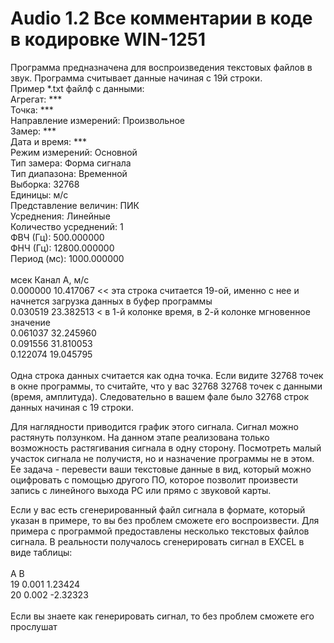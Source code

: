 # Audio 1.2 Все комментарии в коде в кодировке WIN-1251
Программа предназначена для воспроизведения текстовых файлов в звук. Программа считывает данные начиная с 19й строки.<br />
Пример *.txt файлф с данными:<br />
Агрегат: ***<br />
Точка: ***<br />
Направление измерений: Произвольное<br />
Замер: ***<br />
Дата и время: ***<br />
Режим измерений: Основной<br />
Тип замера: Форма сигнала<br />
Тип диапазона: Временной<br />
Выборка: 32768<br />
Единицы: м/с<br />
Представление величин: ПИК<br />
Усреднения: Линейные<br />
Количество усреднений: 1<br />
ФВЧ (Гц): 500.000000<br />
ФНЧ (Гц): 12800.000000<br />
Период (мс): 1000.000000<br />
<br />
мсек	Канал А, м/с<br />
0.000000	10.417067 << эта строка считается 19-ой, именно с нее и начнется загрузка данных в буфер программы<br />
0.030519	23.382513 < в 1-й колонке время, в 2-й колонке мгновенное значение<br />
0.061037	32.245960<br />
0.091556	31.810053<br />
0.122074	19.045795<br />
<br />
Одна строка данных считается как одна точка. Если видите 32768 точек в окне программы, то считайте, что у вас 32768
32768 точек с данными (время, амплитуда). Следовательно в вашем фале было 32768 строк данных начиная с 19 строки.

Для наглядности приводится график этого сигнала. Сигнал можно растянуть ползунком.
На данном этапе реализована только возможность растягивания сигнала в одну сторону.
Посмотреть малый участок сигнала не получистя, но и назначение программы не в этом. Ее задача -
перевести ваши текстовые данные в вид, который можно оцифровать с помощью другого ПО, которое позволит
произвести запись с линейного выхода PC или прямо с звуковой карты.

Если у вас есть сгенерированный файл сигнала в формате, который указан в примере, то вы без проблем сможете его
воспроизвести. Для примера с программой предоставлены несколько текстовых файлов сигнала.
В реальности получалось сгенерировать сигнал в EXCEL в виде таблицы:<br />
<br />
     А           B<br />
19   0.001      1.23424<br />
20   0.002      -2.32323<br />
<br />
Если вы знаете как генерировать сигнал, то без проблем сможете его прослушат
